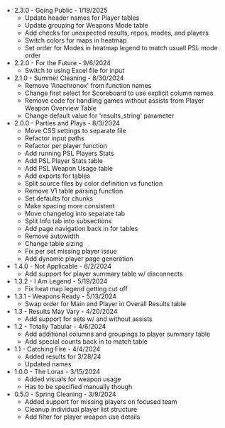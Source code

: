 + 2.3.0 - Going Public - 1/19/2025
  - Update header names for Player tables
  - Update grouping for Weapons Mode table
  - Add checks for unexpected results, repos, modes, and players
  - Switch colors for maps in heatmap
  - Set order for Modes in heatmap legend to match usuall PSL mode order
+ 2.2.0 - For the Future - 9/6/2024
  - Switch to using Excel file for input
+ 2.1.0 - Summer Cleaning - 8/30/2024
  - Remove 'Anachronox' from function names
  - Change first select for Scoreboard to use explicit column names
  - Remove code for handling games without assists from Player Weapon Overview Table
  - Change default value for 'results_string' parameter
+ 2.0.0 - Parties and Plays - 8/3/2024 
  - Move CSS settings to separate file
  - Refactor input paths
  - Refactor per player function
  - Add running PSL Players Stats
  - Add PSL Player Stats table
  - Add PSL Weapon Usage table
  - Add exports for tables
  - Split source files by color definition vs function
  - Remove V1 table parsing function
  - Set defaults for chunks
  - Make spacing more consistent
  - Move changelog into separate tab
  - Split Info tab into subsections
  - Add page navigation back in for tables
  - Remove autowidth
  - Change table sizing
  - Fix per set missing player issue
  - Add dynamic player page generation
+ 1.4.0 - Not Applicable - 6/2/2024
  - Add support for player summary table w/ disconnects
+ 1.3.2 - I Am Legend - 5/19/2024
  - Fix heat map legend getting cut off
+ 1.3.1 - Weapons Ready - 5/13/2024
  - Swap order for Main and Player in Overall Results table
+ 1.3 - Results May Vary - 4/20/2024
  - Add support for sets w/ and without assists
+ 1.2 - Totally Tabular - 4/6/2024
  - Add additional columns and groupings to player summary table
  - Add special counts back in to match table
+ 1.1 - Catching Fire - 4/4/2024
  - Added results for 3/28/24
  - Updated names
+ 1.0.0 - The Lorax - 3/15/2024
  - Added visuals for weapon usage
  - Has to be specified manually though
+ 0.5.0 - Spring Cleaning - 3/9/2024
  - Added support for missing players on focused team
  - Cleanup individual player list structure
  - Add filter for player weapon use details  
